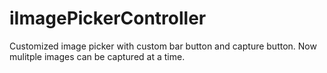 # iImagePickerController
Customized image picker with custom bar button and capture button. Now mulitple images can be captured at a time.
